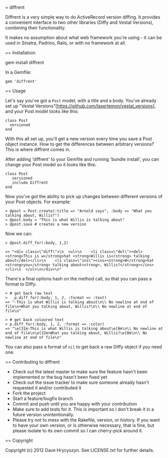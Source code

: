 = diffrent

Diffrent is a very simple way to do ActiveRecord version diffing. It provides
a convenient interface to two other libraries (Diffy and Vestal Versions), 
combining their functionality. 

It makes no assumption about what web framework you're using - it can be used in
Sinatra, Padrino, Rails, or with no framework at all. 

== Installation:

 gem install diffrent

In a Gemfile:

    gem 'diffrent'

== Usage

Let's say you've got a `Post` model, with a title and a body. You've already
set up "Vestal Versions"[https://github.com/laserlemon/vestal_versions], and
your Post model looks like this:

    class Post
      versioned
    end

With this all set up, you'll get a new version every time you save a Post object
instance. How to get the differences between arbitrary versions? This is where
diffrent comes in. 

After adding 'diffrent' to your Gemfile and running 'bundle install', you can 
change your Post model so it looks like this:

    class Post
       versioned
       include Diffrent
    end

Now you've got the ability to pick up changes between different versions of your
Post objects. For example:

    > @post = Post.create(:title => "Arnold says", :body => "What you talking about, Willis?")
    > @post.body = "This is what Willis is talking about"
    > @post.save # creates a new version

Now we can:

    > @post.diff_for(:body, 1,2)

    => "<div class=\"diff\">\n  <ul>\n    <li class=\"del\"><del><strong>This is w</strong>hat <strong>Willis is</strong> talking about</del></li>\n    <li class=\"ins\"><ins><strong>W</strong>hat <strong>you</strong> talking about<strong>, Willis?</strong></ins></li>\n  </ul>\n</div>\n" 

There's a final options hash on the method call, so that you can pass a format
to Diffy:

    > # get back raw text
    >   p.diff_for(:body, 1, 2, :format => :text)
    => "-This is what Willis is talking about\n\\ No newline at end of file\n+What you talking about, Willis?\n\\ No newline at end of file\n" 

    > # get back coloured text
    > p.diff_for(:body, 1, 2, :format => :color)
    => "\e[31m-This is what Willis is talking about\e[0m\n\\ No newline at end of file\n\e[32m+What you talking about, Willis?\e[0m\n\\ No newline at end of file\n" 

You can also pass a format of `nil` to get back a raw Diffy object if you need one.



== Contributing to diffrent
 
* Check out the latest master to make sure the feature hasn't been implemented or the bug hasn't been fixed yet
* Check out the issue tracker to make sure someone already hasn't requested it and/or contributed it
* Fork the project
* Start a feature/bugfix branch
* Commit and push until you are happy with your contribution
* Make sure to add tests for it. This is important so I don't break it in a future version unintentionally.
* Please try not to mess with the Rakefile, version, or history. If you want to have your own version, or is otherwise necessary, that is fine, but please isolate to its own commit so I can cherry-pick around it.

== Copyright

Copyright (c) 2012 Dave Hrycyszyn. See LICENSE.txt for
further details.

